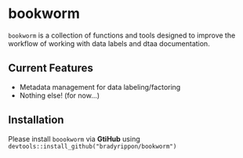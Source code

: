 # bookworm

`bookworm` is a collection of functions and tools designed to improve the workflow of working with data labels and dtaa documentation. 

## Current Features

- Metadata management for data labeling/factoring
- Nothing else! (for now...)

## Installation
Please install `boookworm` via **GtiHub** using `devtools::install_github("bradyrippon/bookworm")`
